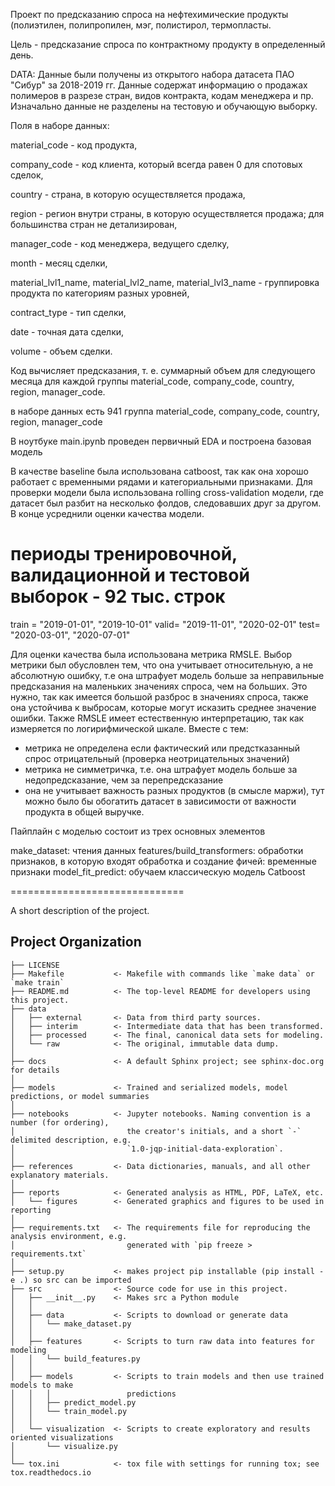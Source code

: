 Проект по предсказанию спроса на нефтехимические продукты (полиэтилен, полипропилен, мэг, полистирол, термопласты.

Цель - предсказание спроса по контрактному продукту в определенный день.

DATA: Данные были получены из открытого набора датасета ПАО "Сибур" за 2018-2019 гг. Данные содержат информацию
о продажах полимеров в разрезе стран, видов контракта, кодам менеджера и пр. Изначально данные не разделены на тестовую
и обучающую выборку.

Поля в наборе данных:

material_code - код продукта,

company_code - код клиента, который всегда равен 0 для спотовых сделок,

country - страна, в которую осуществляется продажа,

region - регион внутри страны, в которую осуществляется продажа; для большинства стран не детализирован,

manager_code - код менеджера, ведущего сделку,

month - месяц сделки,

material_lvl1_name, material_lvl2_name, material_lvl3_name - группировка продукта по категориям разных уровней,

contract_type - тип сделки,

date - точная дата сделки,

volume - объем сделки.

Код вычисляет предсказания, 
т. е. суммарный объем для следующего месяца для каждой группы 
material_code, company_code, country, region, manager_code.

в наборе данных есть 941 группа 
material_code, company_code, country, region, manager_code

В ноутбуке main.ipynb проведен первичный EDA и построена базовая модель

В качестве baseline была использована catboost, так как она хорошо работает с временными рядами
и категориальными признаками. Для проверки модели была использована rolling cross-validation модели,
где датасет был разбит на несколько фолдов, следовавших друг за другом. В конце усреднили
оценки качества модели.


# периоды тренировочной, валидационной и тестовой выборок - 92 тыс. строк
train = "2019-01-01", "2019-10-01"
valid= "2019-11-01", "2020-02-01"
test= "2020-03-01", "2020-07-01"

Для оценки качества была использована метрика RMSLE. Выбор метрики был обусловлен тем, что она
учитывает относительную, а не абсолютную ошибку, т.е она штрафует модель больше за неправильные
предсказания на маленьких значениях спроса, чем на больших. Это нужно, так как имеется большой
разброс в значениях спроса, также она устойчива к выбросам, которые могут исказить среднее значение
ошибки.
Также RMSLE имеет естественную интерпретацию, так как измеряется по логирифмической шкале.
Вместе с тем:
- метрика не определена если фактический или предстказанный спрос отрицательный (проверка
неотрицательных значений)
- метрика не симметричка, т.е. она штрафует модель больше за недопредсказание, чем за перепредсказание
- она не учитывает важность разных продуктов (в смысле маржи), тут можно было бы обогатить
датасет в зависимости от важности продукта в общей выручке.


Пайплайн с моделью состоит из трех основных элементов

make_dataset: чтения данных
features/build_transformers: обработки признаков, в которую входят
обработка и создание фичей: временные признаки
model_fit_predict: обучаем классическую модель Catboost 



==============================

A short description of the project.

Project Organization
------------

    ├── LICENSE
    ├── Makefile           <- Makefile with commands like `make data` or `make train`
    ├── README.md          <- The top-level README for developers using this project.
    ├── data
    │   ├── external       <- Data from third party sources.
    │   ├── interim        <- Intermediate data that has been transformed.
    │   ├── processed      <- The final, canonical data sets for modeling.
    │   └── raw            <- The original, immutable data dump.
    │
    ├── docs               <- A default Sphinx project; see sphinx-doc.org for details
    │
    ├── models             <- Trained and serialized models, model predictions, or model summaries
    │
    ├── notebooks          <- Jupyter notebooks. Naming convention is a number (for ordering),
    │                         the creator's initials, and a short `-` delimited description, e.g.
    │                         `1.0-jqp-initial-data-exploration`.
    │
    ├── references         <- Data dictionaries, manuals, and all other explanatory materials.
    │
    ├── reports            <- Generated analysis as HTML, PDF, LaTeX, etc.
    │   └── figures        <- Generated graphics and figures to be used in reporting
    │
    ├── requirements.txt   <- The requirements file for reproducing the analysis environment, e.g.
    │                         generated with `pip freeze > requirements.txt`
    │
    ├── setup.py           <- makes project pip installable (pip install -e .) so src can be imported
    ├── src                <- Source code for use in this project.
    │   ├── __init__.py    <- Makes src a Python module
    │   │
    │   ├── data           <- Scripts to download or generate data
    │   │   └── make_dataset.py
    │   │
    │   ├── features       <- Scripts to turn raw data into features for modeling
    │   │   └── build_features.py
    │   │
    │   ├── models         <- Scripts to train models and then use trained models to make
    │   │   │                 predictions
    │   │   ├── predict_model.py
    │   │   └── train_model.py
    │   │
    │   └── visualization  <- Scripts to create exploratory and results oriented visualizations
    │       └── visualize.py
    │
    └── tox.ini            <- tox file with settings for running tox; see tox.readthedocs.io


